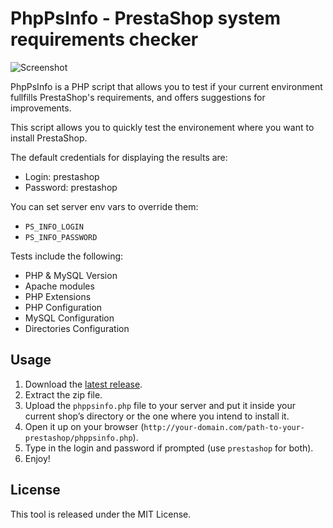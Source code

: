 # PhpPsInfo - PrestaShop system requirements checker

![Screenshot](https://devdocs.prestashop.com/1.7/basics/installation/img/phppsinfo.jpg)

PhpPsInfo is a PHP script that allows you to test if your current environment fullfills PrestaShop's requirements, and offers suggestions for improvements.

This script allows you to quickly test the environement where you want to install PrestaShop.

The default credentials for displaying the results are:

* Login: prestashop
* Password: prestashop

You can set server env vars to override them:

* `PS_INFO_LOGIN`
* `PS_INFO_PASSWORD`


Tests include the following:
	
* PHP & MySQL Version
* Apache modules
* PHP Extensions
* PHP Configuration
* MySQL Configuration
* Directories Configuration

##  Usage

1. Download the [latest release](https://github.com/PrestaShop/php-ps-info/releases).
2. Extract the zip file.
3. Upload the `phppsinfo.php` file to your server and put it inside your current shop’s directory or the one where you intend to install it.
4. Open it up on your browser (`http://your-domain.com/path-to-your-prestashop/phppsinfo.php`).
5. Type in the login and password if prompted (use `prestashop` for both).
6. Enjoy!

## License

This tool is released under the MIT License.
